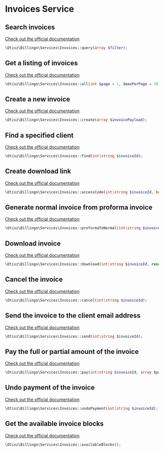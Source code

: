 # Invoices Service

## Search invoices

[Check out the official documentation](https://billingo.readthedocs.io/en/latest/query/)
```php
\Otisz\Billingo\Services\Invoices::query(array $filter);
```

## Get a listing of invoices

[Check out the official documentation](https://billingo.readthedocs.io/en/latest/invoices/#invoices)
```php
\Otisz\Billingo\Services\Invoices::all(int $page = 1, $maxPerPage = 20);
```

## Create a new invoice

[Check out the official documentation](https://billingo.readthedocs.io/en/latest/invoices/#save-a-new-invoice)
```php
\Otisz\Billingo\Services\Invoices::create(array $invoicePayload);
```

## Find a specified client

[Check out the official documentation](https://billingo.readthedocs.io/en/latest/invoices/#invoices)
```php
\Otisz\Billingo\Services\Invoices::find(int|string $invoiceId);
```

## Create download link

[Check out the official documentation](https://billingo.readthedocs.io/en/latest/invoices/#create-download-link)
```php
\Otisz\Billingo\Services\Invoices::accessCode(int|string $invoiceId, bool $asURL = false);
```

## Generate normal invoice from proforma invoice

[Check out the official documentation](https://billingo.readthedocs.io/en/latest/invoices/#generate-normal-invoice-from-proforma-invoice)
```php
\Otisz\Billingo\Services\Invoices::proformaToNormal(int|string $invoiceId);
```

## Download invoice

[Check out the official documentation](https://billingo.readthedocs.io/en/latest/invoices/#download-invoice)
```php
\Otisz\Billingo\Services\Invoices::download(int|string $invoiceId, resource|string|null $file = null, bool $asResponse = false);
```

## Cancel the invoice

[Check out the official documentation](https://billingo.readthedocs.io/en/latest/invoices/#cancel-the-invoice)
```php
\Otisz\Billingo\Services\Invoices::cancel(int|string $invoiceId);
```

## Send the invoice to the client email address

[Check out the official documentation](https://billingo.readthedocs.io/en/latest/invoices/#send-the-invoice-to-the-client-email-address)
```php
\Otisz\Billingo\Services\Invoices::send(int|string $invoiceId);
```

## Pay the full or partial amount of the invoice

[Check out the official documentation](https://billingo.readthedocs.io/en/latest/invoices/#pay-the-full-or-partial-amount-of-the-invoice)
```php
\Otisz\Billingo\Services\Invoices::pay(int|string $invoiceId, array $payload);
```

## Undo payment of the invoice

[Check out the official documentation](https://billingo.readthedocs.io/en/latest/invoices/#undo-payment-of-the-invoice)
```php
\Otisz\Billingo\Services\Invoices::undoPayment(int|string $invoiceId);
```

## Get the available invoice blocks

[Check out the official documentation](https://billingo.readthedocs.io/en/latest/invoices/#get-the-available-invoice-blocks)
```php
\Otisz\Billingo\Services\Invoices::availableBlocks();
```